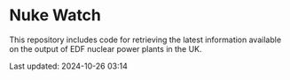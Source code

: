 # Nuke Watch

This repository includes code for retrieving the latest information available on the output of EDF nuclear power plants in the UK.

Last updated: 2024-10-26 03:14